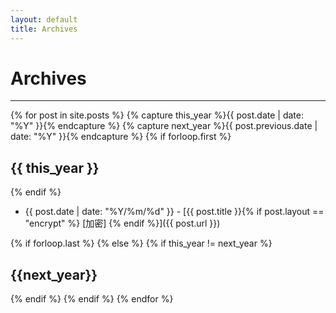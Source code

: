 ```yaml
---
layout: default
title: Archives
---
```


# Archives

* * *

{% for post in site.posts %}
{% capture this_year %}{{ post.date | date: "%Y" }}{% endcapture %}
{% capture next_year %}{{ post.previous.date | date: "%Y" }}{% endcapture %} 
{% if forloop.first %}

## {{ this_year }}

{% endif %} 

- {{ post.date | date: "%Y/%m/%d" }} - [{{ post.title }}{% if post.layout == "encrypt" %} [加密] {% endif %}]({{ post.url }})    

{% if forloop.last %} 
{% else %}
{% if this_year != next_year %}

## {{next_year}}

{% endif %} {% endif %} {% endfor %} 
